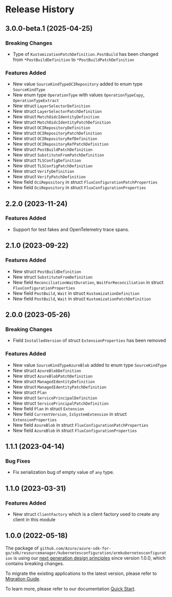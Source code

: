 # Release History

## 3.0.0-beta.1 (2025-04-25)
### Breaking Changes

- Type of `KustomizationPatchDefinition.PostBuild` has been changed from `*PostBuildDefinition` to `*PostBuildPatchDefinition`

### Features Added

- New value `SourceKindTypeOCIRepository` added to enum type `SourceKindType`
- New enum type `OperationType` with values `OperationTypeCopy`, `OperationTypeExtract`
- New struct `LayerSelectorDefinition`
- New struct `LayerSelectorPatchDefinition`
- New struct `MatchOidcIdentityDefinition`
- New struct `MatchOidcIdentityPatchDefinition`
- New struct `OCIRepositoryDefinition`
- New struct `OCIRepositoryPatchDefinition`
- New struct `OCIRepositoryRefDefinition`
- New struct `OCIRepositoryRefPatchDefinition`
- New struct `PostBuildPatchDefinition`
- New struct `SubstituteFromPatchDefinition`
- New struct `TLSConfigDefinition`
- New struct `TLSConfigPatchDefinition`
- New struct `VerifyDefinition`
- New struct `VerifyPatchDefinition`
- New field `OciRepository` in struct `FluxConfigurationPatchProperties`
- New field `OciRepository` in struct `FluxConfigurationProperties`


## 2.2.0 (2023-11-24)
### Features Added

- Support for test fakes and OpenTelemetry trace spans.


## 2.1.0 (2023-09-22)
### Features Added

- New struct `PostBuildDefinition`
- New struct `SubstituteFromDefinition`
- New field `ReconciliationWaitDuration`, `WaitForReconciliation` in struct `FluxConfigurationProperties`
- New field `PostBuild`, `Wait` in struct `KustomizationDefinition`
- New field `PostBuild`, `Wait` in struct `KustomizationPatchDefinition`


## 2.0.0 (2023-05-26)
### Breaking Changes

- Field `InstalledVersion` of struct `ExtensionProperties` has been removed

### Features Added

- New value `SourceKindTypeAzureBlob` added to enum type `SourceKindType`
- New struct `AzureBlobDefinition`
- New struct `AzureBlobPatchDefinition`
- New struct `ManagedIdentityDefinition`
- New struct `ManagedIdentityPatchDefinition`
- New struct `Plan`
- New struct `ServicePrincipalDefinition`
- New struct `ServicePrincipalPatchDefinition`
- New field `Plan` in struct `Extension`
- New field `CurrentVersion`, `IsSystemExtension` in struct `ExtensionProperties`
- New field `AzureBlob` in struct `FluxConfigurationPatchProperties`
- New field `AzureBlob` in struct `FluxConfigurationProperties`


## 1.1.1 (2023-04-14)
### Bug Fixes

- Fix serialization bug of empty value of `any` type.


## 1.1.0 (2023-03-31)
### Features Added

- New struct `ClientFactory` which is a client factory used to create any client in this module


## 1.0.0 (2022-05-18)

The package of `github.com/Azure/azure-sdk-for-go/sdk/resourcemanager/kubernetesconfiguration/armkubernetesconfiguration` is using our [next generation design principles](https://azure.github.io/azure-sdk/general_introduction.html) since version 1.0.0, which contains breaking changes.

To migrate the existing applications to the latest version, please refer to [Migration Guide](https://aka.ms/azsdk/go/mgmt/migration).

To learn more, please refer to our documentation [Quick Start](https://aka.ms/azsdk/go/mgmt).